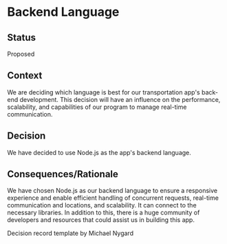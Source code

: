 # Backend Language

## Status
Proposed

## Context
We are deciding which language is best for our transportation app's back-end development. This decision will have an influence on the performance, scalability, and capabilities of our program to manage real-time communication.

## Decision
We have decided to use Node.js as the app's backend language.

## Consequences/Rationale
We have chosen Node.js as our backend language to ensure a responsive experience and enable efficient handling of concurrent requests, real-time communication and locations, and scalability. It can connect to the necessary libraries. In addition to this, there is a huge community of developers and resources that could assist us in building this app.

Decision record template by Michael Nygard
